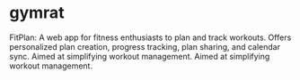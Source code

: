 # gymrat
FitPlan: A web app for fitness enthusiasts to plan and track workouts. Offers personalized plan creation, progress tracking, plan sharing, and calendar sync. Aimed at simplifying workout management. Aimed at simplifying workout management.
